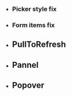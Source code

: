 <!-- - ## Loading  -->

<!-- - ## Picker -->
- ### Picker style fix

- ### Form items fix

- ## PullToRefresh

- ## Pannel

- ## Popover
